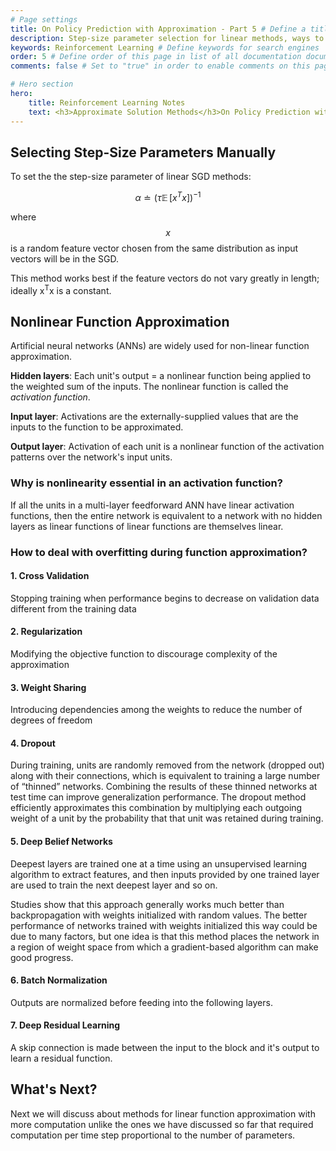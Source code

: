 ```yaml
---
# Page settings
title: On Policy Prediction with Approximation - Part 5 # Define a title of your page
description: Step-size parameter selection for linear methods, ways to approximate nonlinear functions  # Define a description of your page
keywords: Reinforcement Learning # Define keywords for search engines
order: 5 # Define order of this page in list of all documentation documents
comments: false # Set to "true" in order to enable comments on this page. Make sure you properly setup "disqus_forum_shortname" variable in "_config.yml"

# Hero section
hero:
    title: Reinforcement Learning Notes
    text: <h3>Approximate Solution Methods</h3>On Policy Prediction with Approximation
---
```


## Selecting Step-Size Parameters Manually

To set the the step-size parameter of linear SGD methods:

$$
    \alpha \doteq (\tau\mathop{\mathbb{E}}[x^Tx])^{-1}
$$

where $$x$$ is a random feature vector chosen from the same distribution as input vectors will be in the SGD. 

<div class="callout callout--info">
    <p>This method works best if the feature vectors do not vary greatly in length; ideally x<sup>T</sup>x is a constant.</p>
</div>

## Nonlinear Function Approximation

Artificial neural networks (ANNs) are widely used for non-linear function approximation.

**Hidden layers**: Each unit's output = a nonlinear function being applied to the weighted sum of the inputs. The nonlinear function is called the *activation function*.

**Input layer**: Activations are the externally-supplied values that are the inputs to the function to be approximated.

**Output layer**: Activation of each unit is a nonlinear function of the activation patterns over the network's input units.

### Why is nonlinearity essential in an activation function?

If all the units in a multi-layer feedforward ANN have linear activation functions, then the entire network is equivalent to a network with no hidden layers as linear functions of linear functions are themselves linear.

### How to deal with overfitting during function approximation?

#### 1. **Cross Validation**
Stopping training when performance begins to decrease on validation data different from the training data
#### 2. **Regularization**
Modifying the objective function to discourage complexity of the approximation 
#### 3. **Weight Sharing**
Introducing dependencies among the weights to reduce the number of degrees of freedom
#### 4. **Dropout**
During training, units are randomly removed from the network (dropped out) along with their connections, which is equivalent to training a large number of “thinned” networks. Combining the results of these thinned networks at test time can improve generalization performance. The dropout method efficiently approximates this combination by multiplying each outgoing weight of a unit by the probability that that unit was retained during training.
#### 5. **Deep Belief Networks**
Deepest layers are trained one at a time using an unsupervised learning algorithm to extract features, and then inputs provided by one trained layer are used to train the next deepest layer and so on.
<div class="callout callout--info">
    <p>Studies show that this approach generally works much better than backpropagation with weights initialized with random values. The better performance of networks trained with weights initialized this way could be due to many factors, but one idea is that this method places the network in a region of weight space from which a gradient-based algorithm can make good progress.</p>
</div>

#### 6. **Batch Normalization**
Outputs are normalized before feeding into the following layers.

#### 7. **Deep Residual Learning**
A skip connection is made between the input to the block and it's output to learn a residual function.

## What's Next?
Next we will discuss about methods for linear function approximation with more computation unlike the ones we have discussed so far that required computation per time step proportional to the number of parameters.